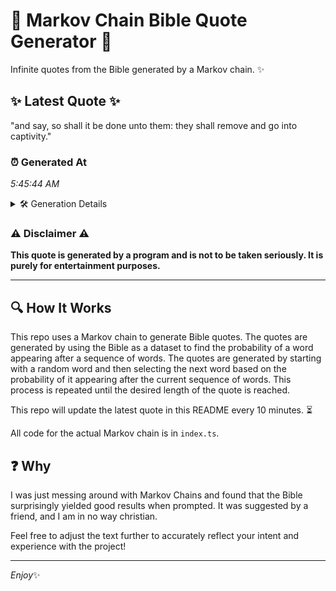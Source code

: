# 📖 Markov Chain Bible Quote Generator 📖

Infinite quotes from the Bible generated by a Markov chain. ✨

## ✨ Latest Quote ✨
"and say, so shall it be done unto them: they shall remove and go into captivity."

### ⏰ Generated At
*5:45:44 AM*

<details>
    <summary>🛠️ Generation Details</summary>
    <p>
        <strong>🌱 Seed:</strong> and<br>
        <strong>🔄 Iterations:</strong> 15<br>
        <strong>📜 Context History:</strong><br>[ and ]: say,<br>[ and, say, ]: so<br>[ and, say,, so ]: shall<br>[ and, say,, so, shall ]: it<br>[ and, say,, so, shall, it ]: be<br>[ and, say,, so, shall, it, be ]: done<br>[ say,, so, shall, it, be, done ]: unto<br>[ so, shall, it, be, done, unto ]: them:<br>[ shall, it, be, done, unto, them: ]: they<br>[ it, be, done, unto, them:, they ]: shall<br>[ be, done, unto, them:, they, shall ]: remove<br>[ done, unto, them:, they, shall, remove ]: and<br>[ unto, them:, they, shall, remove, and ]: go<br>[ them:, they, shall, remove, and, go ]: into<br>[ they, shall, remove, and, go, into ]: captivity.<br>
    </p>
</details>

### ⚠️ Disclaimer ⚠️
**This quote is generated by a program and is not to be taken seriously. It is purely for entertainment purposes.**

---

## 🔍 How It Works

This repo uses a Markov chain to generate Bible quotes. The quotes are generated by using the Bible as a dataset to find the probability of a word appearing after a sequence of words. The quotes are generated by starting with a random word and then selecting the next word based on the probability of it appearing after the current sequence of words. This process is repeated until the desired length of the quote is reached.

This repo will update the latest quote in this README every 10 minutes. ⏳

All code for the actual Markov chain is in `index.ts`.

## ❓ Why

I was just messing around with Markov Chains and found that the Bible surprisingly yielded good results when prompted. 
It was suggested by a friend, and I am in no way christian.

Feel free to adjust the text further to accurately reflect your intent and experience with the project!

---

*Enjoy*✨
